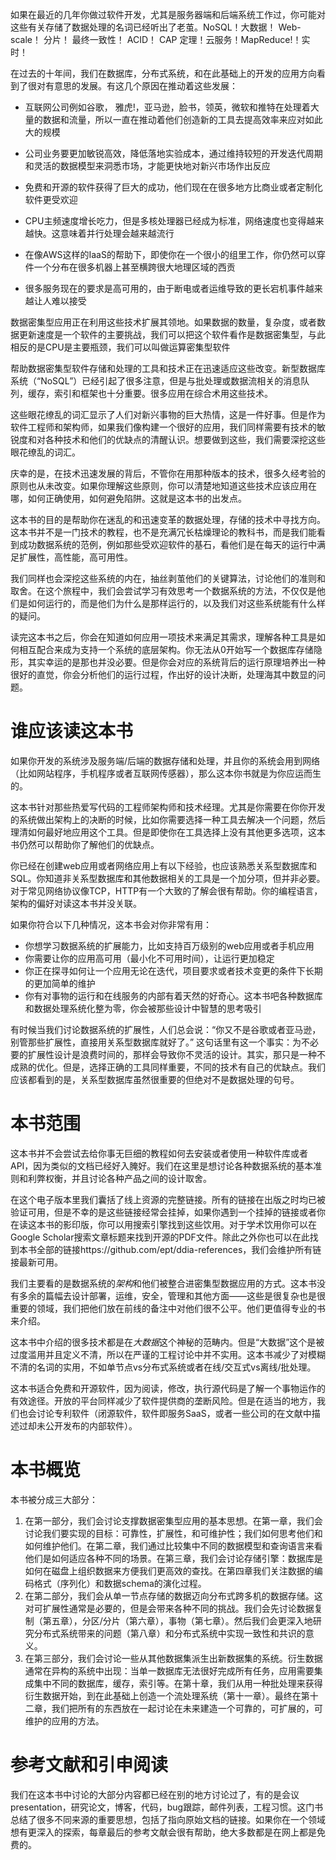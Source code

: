 如果在最近的几年你做过软件开发，尤其是服务器端和后端系统工作过，你可能对这些有关存储了数据处理的名词已经听出了老茧。NoSQL！大数据！ Web-scale！ 分片！ 最终一致性！ ACID！ CAP 定理！云服务！MapReduce!！实时！

在过去的十年间，我们在数据库，分布式系统，和在此基础上的开发的应用方向看到了很对有意思的发展。有这几个原因在推动着这些发展：

- 互联网公司例如谷歌， 雅虎!，亚马逊，脸书，领英，微软和推特在处理着大量的数据和流量，所以一直在推动着他们创造新的工具去提高效率来应对如此大的规模

- 公司业务要更加敏锐高效，降低落地实验成本，通过维持较短的开发迭代周期和灵活的数据模型来洞悉市场，才能更快地对新兴市场作出反应
- 免费和开源的软件获得了巨大的成功，他们现在在很多地方比商业或者定制化软件更受欢迎
- CPU主频速度增长吃力，但是多核处理器已经成为标准，网络速度也变得越来越快。这意味着并行处理会越来越流行
- 在像AWS这样的IaaS的帮助下，即使你在一个很小的组里工作，你仍然可以穿件一个分布在很多机器上甚至横跨很大地理区域的西贡
- 很多服务现在的要求是高可用的，由于断电或者运维导致的更长宕机事件越来越让人难以接受

数据密集型应用正在利用这些技术扩展其领地。如果数据的数量，复杂度，或者数据更新速度是一个软件的主要挑战，我们可以把这个软件看作是数据密集型，与此相反的是CPU是主要瓶颈，我们可以叫做运算密集型软件

帮助数据密集型软件存储和处理的工具和技术正在迅速适应这些改变。新型数据库系统（“NoSQL”）已经引起了很多注意，但是与批处理或数据流相关的消息队列，缓存，索引和框架也十分重要。很多应用在综合术用这些技术。

这些眼花缭乱的词汇显示了人们对新兴事物的巨大热情，这是一件好事。但是作为软件工程师和架构师，如果我们像构建一个很好的应用，我们同样需要有技术的敏锐度和对各种技术和他们的优缺点的清醒认识。想要做到这些，我们需要深挖这些眼花缭乱的词汇。

庆幸的是，在技术迅速发展的背后，不管你在用那种版本的技术，很多久经考验的原则也从未改变。如果你理解这些原则，你可以清楚地知道这些技术应该应用在哪，如何正确使用，如何避免陷阱。这就是这本书的出发点。

这本书的目的是帮助你在迷乱的和迅速变革的数据处理，存储的技术中寻找方向。这本书并不是一门技术的教程，也不是充满冗长枯燥理论的教科书，而是我们能看到成功数据系统的范例，例如那些受欢迎软件的基石，看他们是在每天的运行中满足扩展性，高性能，高可用性。

我们同样也会深挖这些系统的内在，抽丝剥茧他们的关键算法，讨论他们的准则和取舍。在这个旅程中，我们会尝试学习有效思考一个数据系统的方法，不仅仅是他们是如何运行的，而是他们为什么是那样运行的，以及我们对这些系统能有什么样的疑问。

读完这本书之后，你会在知道如何应用一项技术来满足其需求，理解各种工具是如何相互配合来成为支持一个系统的底层架构。你无法从0开始写一个数据库存储隐形，其实幸运的是那也并没必要。但是你会对应的系统背后的运行原理培养出一种很好的直觉，你会分析他们的运行过程，作出好的设计决断，处理海其中数显的问题。

# 谁应该读这本书

如果你开发的系统涉及服务端/后端的数据存储和处理，并且你的系统会用到网络（比如网站程序，手机程序或者互联网传感器），那么这本你书就是为你应运而生的。

这本书针对那些热爱写代码的工程师架构师和技术经理。尤其是你需要在你你开发的系统做出架构上的决断的时候，比如你需要选择一种工具去解决一个问题，然后理清如何最好地应用这个工具。但是即使你在工具选择上没有其他更多选项，这本书仍然可以帮助你了解他们的优缺点。

你已经在创建web应用或者网络应用上有以下经验，也应该熟悉关系型数据库和SQL。你知道非关系型数据库和其他数据相关的工具是一个加分项，但并非必要。对于常见网络协议像TCP，HTTP有一个大致的了解会很有帮助。你的编程语言，架构的偏好对读这本书并没关联。

如果你符合以下几种情况，这本书会对你非常有用：

- 你想学习数据系统的扩展能力，比如支持百万级别的web应用或者手机应用
- 你需要让你的应用高可用（最小化不可用时间），让运行更加稳定
- 你正在探寻如何让一个应用无论在迭代，项目要求或者技术变更的条件下长期的更加简单的维护
- 你有对事物的运行和在线服务的内部有着天然的好奇心。这本书吧各种数据库和数据处理系统化整为零，你会被那些设计中智慧的思考吸引

有时候当我们讨论数据系统的扩展性，人们总会说：“你又不是谷歌或者亚马逊，别管那些扩展性，直接用关系型数据库就好了。” 这句话里有这一个事实：为不必要的扩展性设计是浪费时间的，那样会导致你不灵活的设计。其实，那只是一种不成熟的优化。但是，选择正确的工具同样重要，不同的技术有自己的优缺点。我们应该都看到的是，关系型数据库虽然很重要的但绝对不是数据处理的句号。

# 本书范围

这本书并不会尝试去给你事无巨细的教程如何去安装或者使用一种软件库或者API，因为类似的文档已经好入腌好。我们在这里是想讨论各种数据系统的基本准则和利弊权衡，并且讨论各种产品之间的设计取舍。

在这个电子版本里我们囊括了线上资源的完整链接。所有的链接在出版之时均已被验证可用，但是不幸的是这些链接经常会挂掉，如果你遇到一个挂掉的链接或者你在读这本书的影印版，你可以用搜索引擎找到这些饮用。对于学术饮用你可以在Google Scholar搜索文章标题来找到开源的PDF文件。除此之外你也可以在此找到本书全部的链接https://github.com/ept/ddia-references，我们会维护所有链接最新可用。

我们主要看的是数据系统的*架构*和他们被整合进密集型数据应用的方式。这本书没有多余的篇幅去设计部署，运维，安全，管理和其他方面——这些是很复杂也是很重要的领域，我们把他们放在前线的备注中对他们很不公平。他们更值得专业的书来介绍。

这本书中介绍的很多技术都是在*大数据*这个神秘的范畴内。但是“大数据”这个是被过度滥用并且定义不清，所以在严谨的工程讨论中并不实用。这本书减少了对模糊不清的名词的实用，不如单节点vs分布式系统或者在线/交互式vs离线/批处理。

这本书适合免费和开源软件，因为阅读，修改，执行源代码是了解一个事物运作的有效途径。开放的平台同样减少了软件提供商的垄断风险。但是在适当的地方，我们也会讨论专利软件（闭源软件，软件即服务SaaS，或者一些公司的在文献中描述过却未公开发布的内部软件）。

# 本书概览

本书被分成三大部分：

1. 在第一部分，我们会讨论支撑数据密集型应用的基本思想。在第一章，我们会讨论我们要实现的目标：可靠性，扩展性，和可维护性；我们如何思考他们和如何维护他们。在第二章，我们通过比较集中不同的数据模型和查询语言来看他们是如何适应各种不同的场景。在第三章，我们会讨论存储引擎：数据库是如何在磁盘上组织数据来方便我们更高效的查找。在第四章我们关注数据的编码格式（序列化）和数据schema的演化过程。
2. 在第二部分，我们会从单一节点存储的数据迈向分布式跨多机的数据存储。这对可扩展性通常是必要的，但是会带来各种不同的挑战。我们会先讨论数据复制（第五章），分区/分片（第六章），事物（第七章）。然后我们会更深入地研究分布式系统带来的问题（第八章）和分布式系统中实现一致性和共识的意义。
3. 在第三部分，我们会讨论一些从其他数据集派生出新数据集的系统。衍生数据通常在异构的系统中出现：当单一数据库无法很好完成所有任务，应用需要集成集中不同的数据库，缓存，索引等。在第十章，我们从用一种批处理来获得衍生数据开始，到在此基础上创造一个流处理系统（第十一章）。最终在第十二章，我们把所有的东西放在一起讨论在未来建造一个可靠的，可扩展的，可维护的应用的方法。

# 参考文献和引申阅读

我们在这本书中讨论的大部分内容都已经在别的地方讨论过了，有的是会议presentation，研究论文，博客，代码，bug跟踪，邮件列表，工程习惯。这门书总结了很多不同来源的重要思想，包括了指向原始文档的链接。如果你在一个领域想有更深入的探索，每章最后的参考文献会很有帮助，绝大多数都是在网上都是免费的。















